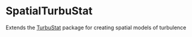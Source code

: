 # SpatialTurbuStat
Extends the [TurbuStat](http://turbustat.readthedocs.io) package for creating spatial models of turbulence
